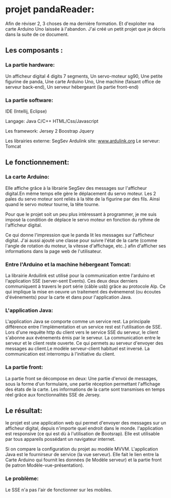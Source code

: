 # projet pandaReader:

Afin de réviser 2, 3 choses de ma dernière formation. Et d'exploiter ma carte Arduino Uno laissée à l'abandon.
J'ai créé un petit projet que je décris dans la suite de ce document. 


## Les composants :

### La partie hardware:

Un afficheur digital 4 digits 7 segments,
Un servo-moteur sg90,
Une petite figurine de panda,
Une carte Arduino Uno,
Une machine (faisant office de serveur back-end),
Un serveur hébergeant (la partie front-end)

### La partie software:

IDE (Intellij, Eclipse)

Langage:
      Java
      C/C++
      HTML/Css/Javascript

Les framework:
      Jersey 2
      Boostrap
      Jquery
      
Les librairies externe:
      SegSev
      Ardulink site: www.ardulink.org
Le serveur:
      Tomcat
      
## Le fonctionnement:

### La carte Arduino:
Elle affiche grâce à la librairie SegSev des messages sur l'afficheur digital.En même temps elle gère le déplacement du servo moteur.
Les 2 pales du servo moteur sont reliés à la tête de la figurine par des fils. Ainsi quand le servo moteur tourne, la tête tourne.

Pour que le projet soit un peu plus intéressant à programmer, je me suis imposé la condition de déplace le servo moteur en fonction du rythme de l'afficheur digital.

Ce qui donne l'impression que le panda lit les messages sur l'afficheur digital.
J'ai aussi ajouté une classe pour suivre l'état de la carte (comme l'angle de rotation du moteur, la vitesse d'affichage, etc..) afin d'afficher ses informations dans la page web de l'utilisateur.

### Entre l'Arduino et la machine hébergeant Tomcat:
La librairie Arduilink est utilisé pour la communication entre l'arduino et l'application SSE (server-sent Events).
Ces deux deux derniers communiquent à travers le port série (câble usb) grâce au protocole Alp. Ce qui implique la mise en oeuvre un traitement des événemenst (ou écoutes d'événements) pour la carte et dans pour l'application Java.

### L'application Java:
L'application Java se comporte comme un service rest. La principale différence entre l'implémentation et un service rest est l'utilisation de SSE. Lors d'une requête http du client vers le service SSE du serveur, le client s'abonne aux événements émis par le serveur. La communication entre le serveur et le client reste ouverte. Ce qui permets au serveur d'envoyer des messages au client.Le modèle serveur-client habituel est inversé. La communication est interrompu à l'initiative du client.

### La partie front:
La partie front se décompose en deux:
Une partie d'envoi de messages, sous la forme d'un formulaire, une partie réception permettant l'affichage  des états de la carte. Les informations de la carte sont transmises en temps réel grâce aux fonctionnalités SSE de Jersey.

## Le résultat:
le projet est une application web qui permet d'envoyer des messages sur un afficheur digital, depuis n'importe quel endroit dans le monde. l'application est responsive (ce qui est dù à l'utilisation de Bootsrap). Elle est utilisable par tous appareils possédant un navigateur internet.

Si on compare la configuration du projet au modèle MVVM. L'application Java est le fournirseur de service (la vue serveur). Elle fait le lien entre la Carte Arduino qui fournit les données (le Modèle serveur) et la partie front (le patron Modèle-vue-présentation).

### Le problème:
Le SSE n'a pas l'air de fonctionner sur les mobiles.




